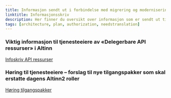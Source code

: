 ```yaml
---
title: Informasjon sendt ut i forbindelse med migrering og modernisering 
linktitle: Informasjonsskriv
description: Her finner du oversikt over informasjon som er sendt ut til tjenesteeiere og sluttbrukersystem
tags: [architecture, plan, authorization, needstranslation]
---
```


### Viktig informasjon til tjenesteeiere av «Delegerbare API ressurser» i Altinn
[Infoskriv API ressurser](/en/authorization/migration/informasjon-sent/letter-api-resources)

### Høring til tjenesteeiere – forslag til nye tilgangspakker som skal erstatte dagens Altinn2 roller
[Høring tilgangspakker](/en/authorization/migration/informasjon-sent/letter-accessgroupes)